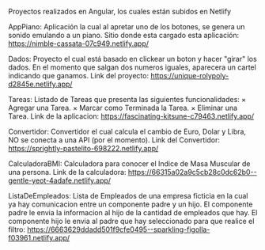 Proyectos realizados en Angular, los cuales están subidos en Netlify


AppPiano: Aplicación la cual al apretar uno de los botones, se genera un sonido emulando a un piano. Sitio donde esta cargado esta aplicación: https://nimble-cassata-07c949.netlify.app/

Dados: Proyecto el cual está basado en clickear un boton y hacer "girar" los dados. En el momento que salgan dos numeros iguales, aparecera un cartel indicando que ganamos. Link del proyecto: https://unique-rolypoly-d2845e.netlify.app/

Tareas: Listado de Tareas que presenta las siguientes funcionalidades: × Agregar una Tarea. × Marcar como Terminada la Tarea. × Eliminar una Tarea. Link de la aplicacion: https://fascinating-kitsune-c79463.netlify.app/

Convertidor: Convertidor el cual calcula el cambio de Euro, Dolar y Libra, NO se conecta a una API (por el momento). Link del Convertidor: https://sprightly-pastelito-698222.netlify.app/

CalculadoraBMI: Calculadora para conocer el Indice de Masa Muscular de una persona. Link de la calculadora: https://66315a02a9c5cb28c0dc62b0--gentle-yeot-4adafe.netlify.app/

ListaDeEmpleados: Lista de Empleados de una empresa ficticia en la cual ya hay comunicacion entre un componente padre y un hijo. El componente padre le envia la informacion al hijo de la cantidad de empleados que hay. El componente hijo le envia al padre que hay seleccionado para que realice el filtro: https://6663629ddadd501f9cfe0495--sparkling-figolla-f03961.netlify.app/
